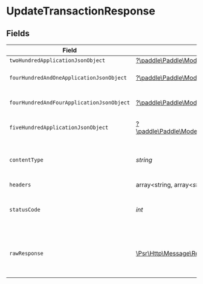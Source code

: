 # UpdateTransactionResponse


## Fields

| Field                                                                                                                                                                                                   | Type                                                                                                                                                                                                    | Required                                                                                                                                                                                                | Description                                                                                                                                                                                             |
| ------------------------------------------------------------------------------------------------------------------------------------------------------------------------------------------------------- | ------------------------------------------------------------------------------------------------------------------------------------------------------------------------------------------------------- | ------------------------------------------------------------------------------------------------------------------------------------------------------------------------------------------------------- | ------------------------------------------------------------------------------------------------------------------------------------------------------------------------------------------------------- |
| `twoHundredApplicationJsonObject`                                                                                                                                                                       | [?\paddle\Paddle\Models\Operations\UpdateTransactionResponseBody](../../models/operations/UpdateTransactionResponseBody.md)                                                                             | :heavy_minus_sign:                                                                                                                                                                                      | OK                                                                                                                                                                                                      |
| `fourHundredAndOneApplicationJsonObject`                                                                                                                                                                | [?\paddle\Paddle\Models\Operations\UpdateTransactionTransactionsResponseBody](../../models/operations/UpdateTransactionTransactionsResponseBody.md)                                                     | :heavy_minus_sign:                                                                                                                                                                                      | General error response                                                                                                                                                                                  |
| `fourHundredAndFourApplicationJsonObject`                                                                                                                                                               | [?\paddle\Paddle\Models\Operations\UpdateTransactionTransactionsTransactionServiceResponseBody](../../models/operations/UpdateTransactionTransactionsTransactionServiceResponseBody.md)                 | :heavy_minus_sign:                                                                                                                                                                                      | General error response                                                                                                                                                                                  |
| `fiveHundredApplicationJsonObject`                                                                                                                                                                      | [?\paddle\Paddle\Models\Operations\UpdateTransactionTransactionsTransactionServiceResponseResponseBody](../../models/operations/UpdateTransactionTransactionsTransactionServiceResponseResponseBody.md) | :heavy_minus_sign:                                                                                                                                                                                      | General error response                                                                                                                                                                                  |
| `contentType`                                                                                                                                                                                           | *string*                                                                                                                                                                                                | :heavy_check_mark:                                                                                                                                                                                      | HTTP response content type for this operation                                                                                                                                                           |
| `headers`                                                                                                                                                                                               | array<string, array<*string*>>                                                                                                                                                                          | :heavy_minus_sign:                                                                                                                                                                                      | N/A                                                                                                                                                                                                     |
| `statusCode`                                                                                                                                                                                            | *int*                                                                                                                                                                                                   | :heavy_check_mark:                                                                                                                                                                                      | HTTP response status code for this operation                                                                                                                                                            |
| `rawResponse`                                                                                                                                                                                           | [\Psr\Http\Message\ResponseInterface](https://www.php-fig.org/psr/psr-7/#33-psrhttpmessageresponseinterface)                                                                                            | :heavy_minus_sign:                                                                                                                                                                                      | Raw HTTP response; suitable for custom response parsing                                                                                                                                                 |